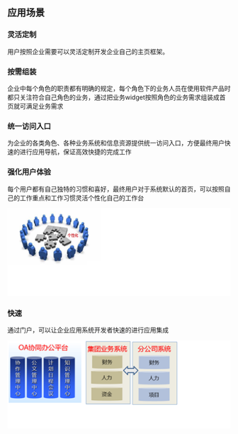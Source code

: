 ## 应用场景


### 灵活定制

用户按照企业需要可以灵活定制开发企业自己的主页框架。

### 按需组装

企业中每个角色的职责都有明确的规定，每个角色下的业务人员在使用软件产品时都只关注符合自己角色的业务，通过把业务widget按照角色的业务需求组装成首页就可满足业务需求

### 统一访问入口

为企业的各类角色、各种业务系统和信息资源提供统一访问入口，方便最终用户快速的进行应用导航，保证高效快捷的完成工作

### 强化用户体验

每个用户都有自己独特的习惯和喜好，最终用户对于系统默认的首页，可以按照自己的工作重点和工作习惯灵活个性化自己的工作台

![](/articles/cportal/1-/images/3.PNG)

### 快速

通过门户，可以让企业应用系统开发者快速的进行应用集成

![](/articles/cportal/1-/images/4.PNG)
